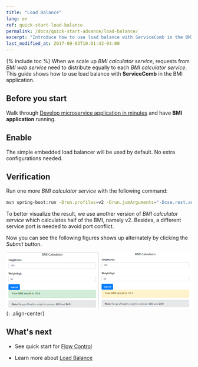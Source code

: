 ```yaml
---
title: "Load Balance"
lang: en
ref: quick-start-load-balance
permalink: /docs/quick-start-advance/load-balance/
excerpt: "Introduce how to use load balance with ServiceComb in the BMI application"
last_modified_at: 2017-09-03T10:01:43-04:00
---
```


{% include toc %}
When we scale up *BMI calculator service*, requests from *BMI web service* need to distribute equally to each *BMI calculator service*. This guide shows how to use load balance with **ServiceComb** in the BMI application. 

## Before you start

Walk through [Develop microservice application in minutes](/docs/quick-start-bmi/) and have **BMI application** running. 

## Enable

The simple embedded load balancer will be used by default. No extra configurations needed.

## Verification

Run one more *BMI calculator service* with the following command: 
```bash
mvn spring-boot:run -Drun.profiles=v2 -Drun.jvmArguments="-Dcse.rest.address=0.0.0.0:7778"
```

To better visualize the result, we use another version of *BMI calculator service* which calculates half of the BMI, namely v2. Besides, a different service port is needed to avoid port conflict.

Now you can see the following figures shows up alternately by clicking the *Submit* button.

![Load balance result](/assets/images/load-balance-result.png){: .align-center}

## What's next

* See quick start for [Flow Control](/docs/quick-start-advance/flow-control/)

* Learn more about [Load Balance](/users/service-configurations/#负载均衡策略)
